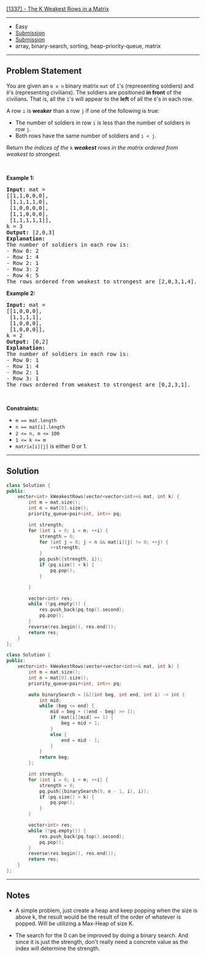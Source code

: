 [[1337] - The K Weakest Rows in a Matrix](https://leetcode.com/problems/the-k-weakest-rows-in-a-matrix)

---

- Easy
- [Submission](https://leetcode.com/problems/the-k-weakest-rows-in-a-matrix/submissions/1052312192)
- [Submission](https://leetcode.com/problems/the-k-weakest-rows-in-a-matrix/submissions/1052321096)
- array, binary-search, sorting, heap-priority-queue, matrix

---

## Problem Statement

<p>You are given an <code>m x n</code> binary matrix <code>mat</code> of <code>1</code>&#39;s (representing soldiers) and <code>0</code>&#39;s (representing civilians). The soldiers are positioned <strong>in front</strong> of the civilians. That is, all the <code>1</code>&#39;s will appear to the <strong>left</strong> of all the <code>0</code>&#39;s in each row.</p>

<p>A row <code>i</code> is <strong>weaker</strong> than a row <code>j</code> if one of the following is true:</p>

<ul>
	<li>The number of soldiers in row <code>i</code> is less than the number of soldiers in row <code>j</code>.</li>
	<li>Both rows have the same number of soldiers and <code>i &lt; j</code>.</li>
</ul>

<p>Return <em>the indices of the </em><code>k</code><em> <strong>weakest</strong> rows in the matrix ordered from weakest to strongest</em>.</p>

<p>&nbsp;</p>
<p><strong class="example">Example 1:</strong></p>

<pre>
<strong>Input:</strong> mat = 
[[1,1,0,0,0],
 [1,1,1,1,0],
 [1,0,0,0,0],
 [1,1,0,0,0],
 [1,1,1,1,1]], 
k = 3
<strong>Output:</strong> [2,0,3]
<strong>Explanation:</strong> 
The number of soldiers in each row is: 
- Row 0: 2 
- Row 1: 4 
- Row 2: 1 
- Row 3: 2 
- Row 4: 5 
The rows ordered from weakest to strongest are [2,0,3,1,4].
</pre>

<p><strong class="example">Example 2:</strong></p>

<pre>
<strong>Input:</strong> mat = 
[[1,0,0,0],
 [1,1,1,1],
 [1,0,0,0],
 [1,0,0,0]], 
k = 2
<strong>Output:</strong> [0,2]
<strong>Explanation:</strong> 
The number of soldiers in each row is: 
- Row 0: 1 
- Row 1: 4 
- Row 2: 1 
- Row 3: 1 
The rows ordered from weakest to strongest are [0,2,3,1].
</pre>

<p>&nbsp;</p>
<p><strong>Constraints:</strong></p>

<ul>
	<li><code>m == mat.length</code></li>
	<li><code>n == mat[i].length</code></li>
	<li><code>2 &lt;= n, m &lt;= 100</code></li>
	<li><code>1 &lt;= k &lt;= m</code></li>
	<li><code>matrix[i][j]</code> is either 0 or 1.</li>
</ul>


---

## Solution

```cpp
class Solution {
public:
    vector<int> kWeakestRows(vector<vector<int>>& mat, int k) {
        int m = mat.size();
        int n = mat[0].size();
        priority_queue<pair<int, int>> pq;

        int strength;
        for (int i = 0; i < m; ++i) {
            strength = 0;
            for (int j = 0; j < n && mat[i][j] != 0; ++j) {
                ++strength;
            }
            pq.push({strength, i});
            if (pq.size() > k) {
                pq.pop();
            }

        }

        vector<int> res;
        while (!pq.empty()) {
            res.push_back(pq.top().second);
            pq.pop();
        }
        reverse(res.begin(), res.end());
        return res;
    }
};
```

```cpp
class Solution {
public:
    vector<int> kWeakestRows(vector<vector<int>>& mat, int k) {
        int m = mat.size();
        int n = mat[0].size();
        priority_queue<pair<int, int>> pq;

        auto binarySearch = [&](int beg, int end, int i) -> int {
            int mid;
            while (beg <= end) {
                mid = beg + ((end - beg) >> 1);
                if (mat[i][mid] == 1) {
                    beg = mid + 1;
                }
                else {
                    end = mid - 1;
                }
            }
            return beg;
        };

        int strength;
        for (int i = 0; i < m; ++i) {
            strength = 0;
            pq.push({binarySearch(0, n - 1, i), i});
            if (pq.size() > k) {
                pq.pop();
            }
        }

        vector<int> res;
        while (!pq.empty()) {
            res.push_back(pq.top().second);
            pq.pop();
        }
        reverse(res.begin(), res.end());
        return res;
    }
};
```

---

## Notes

- A simple problem, just create a heap and keep popping when the size is above k, the result would be the result of the order of whatever is popped. Will be utilizing a Max-Heap of size K.

- The search for the 0 can be improved by doing a binary search. And since it is just the strength, don't really need a concrete value as the index will determine the strength.
